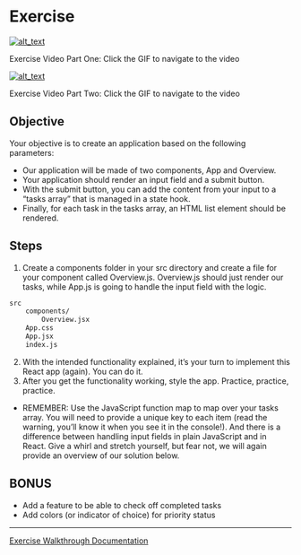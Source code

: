 # Exercise

[![alt_text](/assets/images/lectures/react/React-Hooks-Exercise-Part-One-high.gif)](https://vimeo.com/517238101)

Exercise Video Part One: Click the GIF to navigate to the video

[![alt_text](/assets/images/lectures/react/React-Hooks-Exercise-Part-Two-high.gif)](https://vimeo.com/517239990)

Exercise Video Part Two: Click the GIF to navigate to the video

## Objective

Your objective is to create an application based on the following parameters:

- Our application will be made of two components, App and Overview.
- Your application should render an input field and a submit button.
- With the submit button, you can add the content from your input to a “tasks array” that is managed in a state hook.
- Finally, for each task in the tasks array, an HTML list element should be rendered.

## Steps

1.  Create a components folder in your src directory and create a file for your component called Overview.js. Overview.js should just render our tasks, while App.js is going to handle the input field with the logic.

```sh
src
    components/
        Overview.jsx
    App.css
    App.jsx
    index.js
```

2.  With the intended functionality explained, it’s your turn to implement this React app (again). You can do it.
3.  After you get the functionality working, style the app. Practice, practice, practice.

- REMEMBER: Use the JavaScript function map to map over your tasks array. You will need to provide a unique key to each item (read the warning, you’ll know it when you see it in the console!). And there is a difference between handling input fields in plain JavaScript and in React. Give a whirl and stretch yourself, but fear not, we will again provide an overview of our solution below.

## BONUS

- Add a feature to be able to check off completed tasks
- Add colors (or indicator of choice) for priority status

---

[Exercise Walkthrough Documentation](https://docs.google.com/document/d/19fMFkWmm5Ob5VcSubAgJg-orsvkMdGYBRyputV8c_tg/edit?usp=sharing)

<br>

